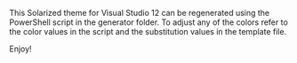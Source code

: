 This Solarized theme for Visual Studio 12 can be regenerated using the PowerShell
script in the generator folder. To adjust any of the colors refer to the color
values in the script and the substitution values in the template file.

Enjoy!
